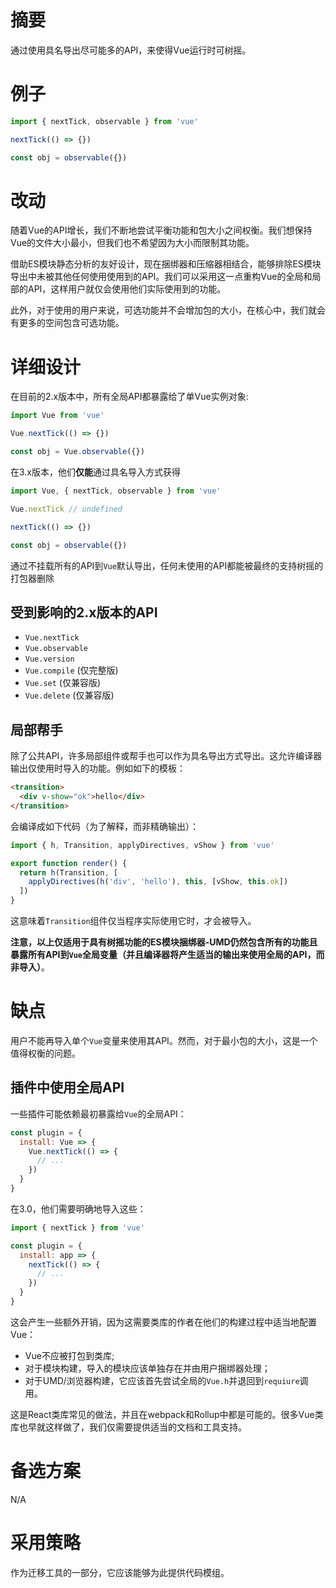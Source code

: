 # 摘要

通过使用具名导出尽可能多的API，来使得Vue运行时可树摇。

# 例子

```js
import { nextTick, observable } from 'vue'

nextTick(() => {})

const obj = observable({})
```

# 改动

随着Vue的API增长，我们不断地尝试平衡功能和包大小之间权衡。我们想保持Vue的文件大小最小，但我们也不希望因为大小而限制其功能。

借助ES模块静态分析的友好设计，现在捆绑器和压缩器相结合，能够排除ES模块导出中未被其他任何使用使用到的API。我们可以采用这一点重构Vue的全局和局部的API，这样用户就仅会使用他们实际使用到的功能。

此外，对于使用的用户来说，可选功能并不会增加包的大小，在核心中，我们就会有更多的空间包含可选功能。

# 详细设计

在目前的2.x版本中，所有全局API都暴露给了单Vue实例对象:

```js
import Vue from 'vue'

Vue.nextTick(() => {})

const obj = Vue.observable({})
```

在3.x版本，他们**仅能**通过具名导入方式获得

```js
import Vue, { nextTick, observable } from 'vue'

Vue.nextTick // undefined

nextTick(() => {})

const obj = observable({})
```

通过不挂载所有的API到`Vue`默认导出，任何未使用的API都能被最终的支持树摇的打包器删除

## 受到影响的2.x版本的API

- `Vue.nextTick`
- `Vue.observable`
- `Vue.version`
- `Vue.compile` (仅完整版)
- `Vue.set` (仅兼容版)
- `Vue.delete` (仅兼容版)

## 局部帮手

除了公共API，许多局部组件或帮手也可以作为具名导出方式导出。这允许编译器输出仅使用时导入的功能。例如如下的模板：

```html
<transition>
  <div v-show="ok">hello</div>
</transition>
```

会编译成如下代码（为了解释，而非精确输出）：

``` js
import { h, Transition, applyDirectives, vShow } from 'vue'

export function render() {
  return h(Transition, [
    applyDirectives(h('div', 'hello'), this, [vShow, this.ok])
  ])
}
```

这意味着`Transition`组件仅当程序实际使用它时，才会被导入。

**注意，以上仅适用于具有树摇功能的ES模块捆绑器-UMD仍然包含所有的功能且暴露所有API到`Vue`全局变量（并且编译器将产生适当的输出来使用全局的API，而非导入）**。

# 缺点

用户不能再导入单个`Vue`变量来使用其API。然而，对于最小包的大小，这是一个值得权衡的问题。

## 插件中使用全局API

一些插件可能依赖最初暴露给`Vue`的全局API：

```js
const plugin = {
  install: Vue => {
    Vue.nextTick(() => {
      // ...
    })
  }
}
```

在3.0，他们需要明确地导入这些：

```js
import { nextTick } from 'vue'

const plugin = {
  install: app => {
    nextTick(() => {
      // ...
    })
  }
}
```

这会产生一些额外开销，因为这需要类库的作者在他们的构建过程中适当地配置Vue：

- Vue不应被打包到类库;
- 对于模块构建，导入的模块应该单独存在并由用户捆绑器处理；
- 对于UMD/浏览器构建，它应该首先尝试全局的`Vue.h`并退回到`requiure`调用。

这是React类库常见的做法，并且在webpack和Rollup中都是可能的。很多Vue类库也早就这样做了，我们仅需要提供适当的文档和工具支持。

# 备选方案

N/A

# 采用策略

作为迁移工具的一部分，它应该能够为此提供代码模组。